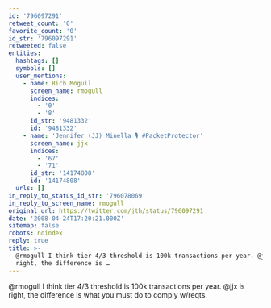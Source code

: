 ```yaml
---
id: '796097291'
retweet_count: '0'
favorite_count: '0'
id_str: '796097291'
retweeted: false
entities:
  hashtags: []
  symbols: []
  user_mentions:
    - name: Rich Mogull
      screen_name: rmogull
      indices:
        - '0'
        - '8'
      id_str: '9481332'
      id: '9481332'
    - name: 'Jennifer (JJ) Minella 🎙 #PacketProtector'
      screen_name: jjx
      indices:
        - '67'
        - '71'
      id_str: '14174808'
      id: '14174808'
  urls: []
in_reply_to_status_id_str: '796078069'
in_reply_to_screen_name: rmogull
original_url: https://twitter.com/jth/status/796097291
date: '2008-04-24T17:20:21.000Z'
sitemap: false
robots: noindex
reply: true
title: >-
  @rmogull I think tier 4/3 threshold is 100k transactions per year. @jjx is
  right, the difference is …
---
```


@rmogull I think tier 4/3 threshold is 100k transactions per year. @jjx is right, the difference is what you must do to comply w/reqts.